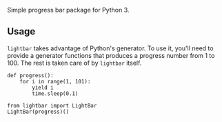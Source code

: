 Simple progress bar package for Python 3.

Usage
-----
`lightbar` takes advantage of Python's generator. To use it, you'll need to
provide a generator functions that produces a progress number from 1 to 100.
The rest is taken care of by `lightbar` itself.

    def progress():
        for i in range(1, 101):
            yield i
            time.sleep(0.1)

    from lightbar import LightBar
    LightBar(progress)()
